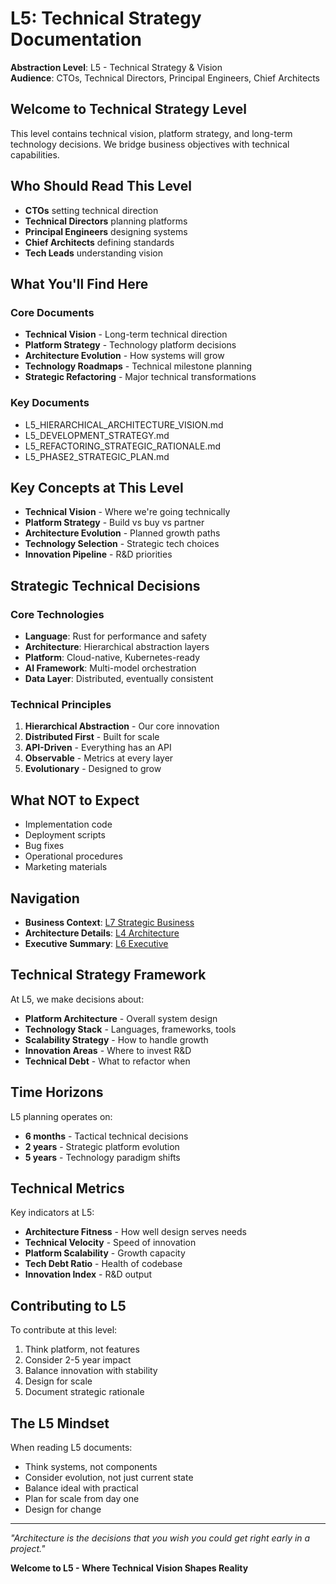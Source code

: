 # L5: Technical Strategy Documentation

**Abstraction Level**: L5 - Technical Strategy & Vision  
**Audience**: CTOs, Technical Directors, Principal Engineers, Chief Architects

## Welcome to Technical Strategy Level

This level contains technical vision, platform strategy, and long-term technology decisions. We bridge business objectives with technical capabilities.

## Who Should Read This Level

- **CTOs** setting technical direction
- **Technical Directors** planning platforms
- **Principal Engineers** designing systems
- **Chief Architects** defining standards
- **Tech Leads** understanding vision

## What You'll Find Here

### Core Documents

- **Technical Vision** - Long-term technical direction
- **Platform Strategy** - Technology platform decisions
- **Architecture Evolution** - How systems will grow
- **Technology Roadmaps** - Technical milestone planning
- **Strategic Refactoring** - Major technical transformations

### Key Documents
- L5_HIERARCHICAL_ARCHITECTURE_VISION.md
- L5_DEVELOPMENT_STRATEGY.md
- L5_REFACTORING_STRATEGIC_RATIONALE.md
- L5_PHASE2_STRATEGIC_PLAN.md

## Key Concepts at This Level

- **Technical Vision** - Where we're going technically
- **Platform Strategy** - Build vs buy vs partner
- **Architecture Evolution** - Planned growth paths
- **Technology Selection** - Strategic tech choices
- **Innovation Pipeline** - R&D priorities

## Strategic Technical Decisions

### Core Technologies
- **Language**: Rust for performance and safety
- **Architecture**: Hierarchical abstraction layers
- **Platform**: Cloud-native, Kubernetes-ready
- **AI Framework**: Multi-model orchestration
- **Data Layer**: Distributed, eventually consistent

### Technical Principles
1. **Hierarchical Abstraction** - Our core innovation
2. **Distributed First** - Built for scale
3. **API-Driven** - Everything has an API
4. **Observable** - Metrics at every layer
5. **Evolutionary** - Designed to grow

## What NOT to Expect

- Implementation code
- Deployment scripts
- Bug fixes
- Operational procedures
- Marketing materials

## Navigation

- **Business Context**: [L7 Strategic Business](../L7_strategic_business/)
- **Architecture Details**: [L4 Architecture](../L4_architecture/)
- **Executive Summary**: [L6 Executive](../L6_executive/)

## Technical Strategy Framework

At L5, we make decisions about:
- **Platform Architecture** - Overall system design
- **Technology Stack** - Languages, frameworks, tools
- **Scalability Strategy** - How to handle growth
- **Innovation Areas** - Where to invest R&D
- **Technical Debt** - What to refactor when

## Time Horizons

L5 planning operates on:
- **6 months** - Tactical technical decisions
- **2 years** - Strategic platform evolution
- **5 years** - Technology paradigm shifts

## Technical Metrics

Key indicators at L5:
- **Architecture Fitness** - How well design serves needs
- **Technical Velocity** - Speed of innovation
- **Platform Scalability** - Growth capacity
- **Tech Debt Ratio** - Health of codebase
- **Innovation Index** - R&D output

## Contributing to L5

To contribute at this level:
1. Think platform, not features
2. Consider 2-5 year impact
3. Balance innovation with stability
4. Design for scale
5. Document strategic rationale

## The L5 Mindset

When reading L5 documents:
- Think systems, not components
- Consider evolution, not just current state
- Balance ideal with practical
- Plan for scale from day one
- Design for change

---

*"Architecture is the decisions that you wish you could get right early in a project."*

**Welcome to L5 - Where Technical Vision Shapes Reality**